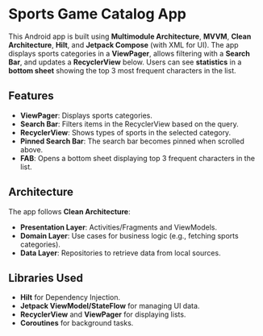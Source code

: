 # Sports Game Catalog App

This Android app is built using **Multimodule Architecture**, **MVVM**, **Clean Architecture**, **Hilt**, and **Jetpack Compose** (with XML for UI). The app displays sports categories in a **ViewPager**, allows filtering with a **Search Bar**, and updates a **RecyclerView** below. Users can see **statistics** in a **bottom sheet** showing the top 3 most frequent characters in the list.

## Features

- **ViewPager**: Displays sports categories.
- **Search Bar**: Filters items in the RecyclerView based on the query.
- **RecyclerView**: Shows types of sports in the selected category.
- **Pinned Search Bar**: The search bar becomes pinned when scrolled above.
- **FAB**: Opens a bottom sheet displaying top 3 frequent characters in the list.

## Architecture

The app follows **Clean Architecture**:

- **Presentation Layer**: Activities/Fragments and ViewModels.
- **Domain Layer**: Use cases for business logic (e.g., fetching sports categories).
- **Data Layer**: Repositories to retrieve data from local sources.

## Libraries Used

- **Hilt** for Dependency Injection.
- **Jetpack ViewModel/StateFlow** for managing UI data.
- **RecyclerView** and **ViewPager** for displaying lists.
- **Coroutines** for background tasks.
